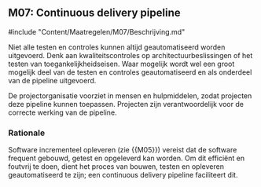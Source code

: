 ## M07: Continuous delivery pipeline

#include "Content/Maatregelen/M07/Beschrijving.md"

Niet alle testen en controles kunnen altijd geautomatiseerd worden uitgevoerd. Denk aan kwaliteitscontroles op architectuurbeslissingen of het testen van toegankelijkheidseisen. Waar mogelijk wordt wel een groot mogelijk deel van de testen en controles geautomatiseerd en als onderdeel van de pipeline uitgevoerd.

De projectorganisatie voorziet in mensen en hulpmiddelen, zodat projecten deze pipeline kunnen toepassen. Projecten zijn verantwoordelijk voor de correcte werking van de pipeline.

### Rationale

Software incrementeel opleveren (zie {{M05}}) vereist dat de software frequent gebouwd, getest en opgeleverd kan worden. Om dit efficiënt en foutvrij te doen, dient het proces van bouwen, testen en opleveren geautomatiseerd te zijn; een continuous delivery pipeline faciliteert dit.
